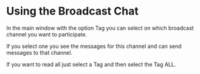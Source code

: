 # Using the Broadcast Chat #

In the main window with the option Tag you can select on which broadcast channel you want to participate.

If you select one you see the messages for this channel and can send messages to that channel.

If you want to read all just select a Tag and then select the Tag ALL.